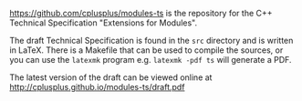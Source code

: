 <https://github.com/cplusplus/modules-ts> is the repository for the
C++ Technical Specification "Extensions for Modules".

The draft Technical Specification is found in the `src` directory
and is written in LaTeX. There is a Makefile that can be used to compile
the sources, or you can use the `latexmk` program e.g. `latexmk -pdf ts` will
generate a PDF.

The latest version of the draft can be viewed online at
<http://cplusplus.github.io/modules-ts/draft.pdf>
